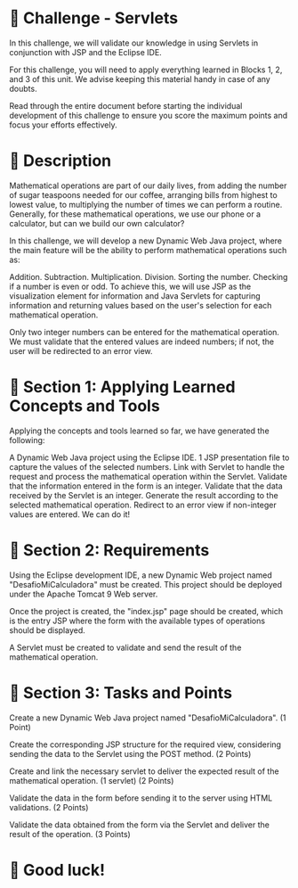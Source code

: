 # 🦁 Challenge - Servlets

In this challenge, we will validate our knowledge in using Servlets in conjunction with JSP and the Eclipse IDE.

For this challenge, you will need to apply everything learned in Blocks 1, 2, and 3 of this unit. We advise keeping this material handy in case of any doubts.

Read through the entire document before starting the individual development of this challenge to ensure you score the maximum points and focus your efforts effectively.


# 🐯 Description

Mathematical operations are part of our daily lives, from adding the number of sugar teaspoons needed for our coffee, arranging bills from highest to lowest value, to multiplying the number of times we can perform a routine. Generally, for these mathematical operations, we use our phone or a calculator, but can we build our own calculator?

In this challenge, we will develop a new Dynamic Web Java project, where the main feature will be the ability to perform mathematical operations such as:

Addition.
Subtraction.
Multiplication.
Division.
Sorting the number.
Checking if a number is even or odd.
To achieve this, we will use JSP as the visualization element for information and Java Servlets for capturing information and returning values based on the user's selection for each mathematical operation.

Only two integer numbers can be entered for the mathematical operation. We must validate that the entered values are indeed numbers; if not, the user will be redirected to an error view.

# 🦓 Section 1: Applying Learned Concepts and Tools

Applying the concepts and tools learned so far, we have generated the following:

A Dynamic Web Java project using the Eclipse IDE.
1 JSP presentation file to capture the values of the selected numbers.
Link with Servlet to handle the request and process the mathematical operation within the Servlet.
Validate that the information entered in the form is an integer.
Validate that the data received by the Servlet is an integer.
Generate the result according to the selected mathematical operation.
Redirect to an error view if non-integer values are entered.
We can do it!

# 🦍 Section 2: Requirements

Using the Eclipse development IDE, a new Dynamic Web project named "DesafioMiCalculadora" must be created. This project should be deployed under the Apache Tomcat 9 Web server.

Once the project is created, the "index.jsp" page should be created, which is the entry JSP where the form with the available types of operations should be displayed.

A Servlet must be created to validate and send the result of the mathematical operation.

# 🦘 Section 3: Tasks and Points

Create a new Dynamic Web Java project named "DesafioMiCalculadora".
(1 Point)

Create the corresponding JSP structure for the required view, considering sending the data to the Servlet using the POST method.
(2 Points)

Create and link the necessary servlet to deliver the expected result of the mathematical operation. (1 servlet)
(2 Points)

Validate the data in the form before sending it to the server using HTML validations.
(2 Points)

Validate the data obtained from the form via the Servlet and deliver the result of the operation.
(3 Points)

# 🦁 Good luck!
